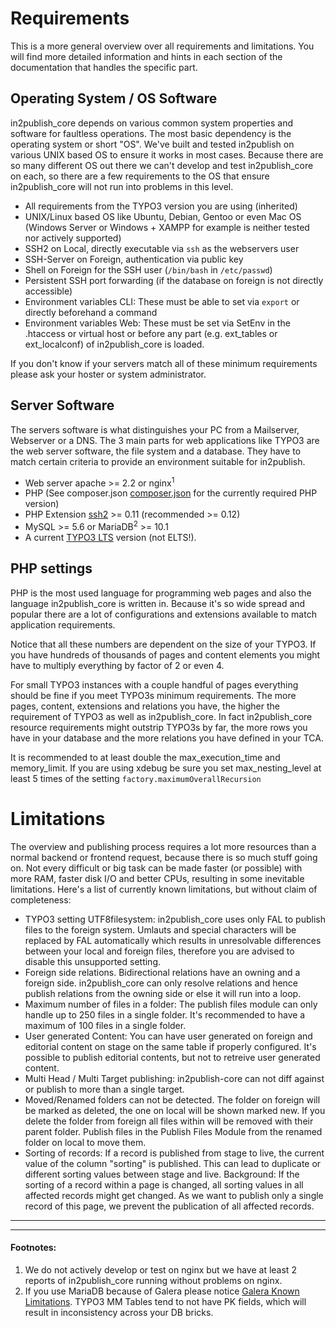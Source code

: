 # Requirements

This is a more general overview over all requirements and limitations.
You will find more detailed information and hints in each section of the documentation that handles the specific part.

## Operating System / OS Software

in2publish_core depends on various common system properties and software for faultless operations.
The most basic dependency is the operating system or short "OS". We've built and tested in2publish on various UNIX based OS to ensure it works in most cases.
Because there are so many different OS out there we can't develop and test in2publish_core on each, so there are a few requirements to the OS that ensure in2publish_core will not run into problems in this level.

* All requirements from the TYPO3 version you are using (inherited)
* UNIX/Linux based OS like Ubuntu, Debian, Gentoo or even Mac OS (Windows Server or Windows + XAMPP for example is neither tested nor actively supported)
* SSH2 on Local, directly executable via `ssh` as the webservers user
* SSH-Server on Foreign, authentication via public key
* Shell on Foreign for the SSH user (`/bin/bash` in `/etc/passwd`)
* Persistent SSH port forwarding (if the database on foreign is not directly accessible)
* Environment variables CLI: These must be able to set via `export` or directly beforehand a command
* Environment variables Web: These must be set via SetEnv in the .htaccess or virtual host or before any part (e.g. ext_tables or ext_localconf) of in2publish_core is loaded.

If you don't know if your servers match all of these minimum requirements please ask your hoster or system administrator.

## Server Software

The servers software is what distinguishes your PC from a Mailserver, Webserver or a DNS.
The 3 main parts for web applications like TYPO3 are the web server software, the file system and a database.
They have to match certain criteria to provide an environment suitable for in2publish.

* Web server apache >= 2.2 or nginx<sup>1</sup>
* PHP (See composer.json [composer.json](https://github.com/in2code-de/in2publish_core/blob/master/composer.json) for the currently required PHP version)
* PHP Extension [ssh2](https://pecl.php.net/package/ssh2) >= 0.11 (recommended >= 0.12)
* MySQL >= 5.6 or MariaDB<sup>2</sup> >= 10.1
* A current [TYPO3 LTS](https://typo3.org/typo3-cms/roadmap/) version (not ELTS!).

## PHP settings

PHP is the most used language for programming web pages and also the language in2publish_core is written in.
Because it's so wide spread and popular there are a lot of configurations and extensions available to match application requirements.

Notice that all these numbers are dependent on the size of your TYPO3.
If you have hundreds of thousands of pages and content elements you might have to multiply everything by factor of 2 or even 4.

For small TYPO3 instances with a couple handful of pages everything should be fine if you meet TYPO3s minimum requirements.
The more pages, content, extensions and relations you have, the higher the requirement of TYPO3 as well as in2publish_core.
In fact in2publish_core resource requirements might outstrip TYPO3s by far, the more rows you have in your database and the more relations you have defined in your TCA.

It is recommended to at least double the max_execution_time and memory_limit.
If you are using xdebug be sure you set max_nesting_level at least 5 times of the setting `factory.maximumOverallRecursion`

# Limitations

The overview and publishing process requires a lot more resources than a normal backend or frontend request, because there is so much stuff going on.
Not every difficult or big task can be made faster (or possible) with more RAM, faster disk I/O and better CPUs, resulting in some inevitable limitations.
Here's a list of currently known limitations, but without claim of completeness:

* TYPO3 setting UTF8filesystem: in2publish_core uses only FAL to publish files to the foreign system. Umlauts and special characters will be replaced by FAL automatically which results in unresolvable differences between your local and foreign files, therefore you are advised to disable this unsupported setting.
* Foreign side relations. Bidirectional relations have an owning and a foreign side. in2publish_core can only resolve relations and hence publish relations from the owning side or else it will run into a loop.
* Maximum number of files in a folder: The publish files module can only handle up to 250 files in a single folder. It's recommended to have a maximum of 100 files in a single folder.
* User generated Content: You can have user generated on foreign and editorial content on stage on the same table if properly configured. It's possible to publish editorial contents, but not to retreive user generated content.
* Multi Head / Multi Target publishing: in2publish-core can not diff against or publish to more than a single target.
* Moved/Renamed folders can not be detected. The folder on foreign will be marked as deleted, the one on local will be shown marked new. If you delete the folder from foreign all files within will be removed with their parent folder. Publish files in the Publish Files Module from the renamed folder on local to move them.
* Sorting of records: If a record is published from stage to live, the current value of the column "sorting" is published. This can lead to duplicate or different sorting values between stage and live. Background: If the sorting of a record within a page is changed, all sorting values in all affected records might get changed. As we want to publish only a single record of this page, we prevent the publication of all affected records.
---
---

#### Footnotes:

1. We do not actively develop or test on nginx but we have at least 2 reports of in2publish_core running without problems on nginx.
2. If you use MariaDB because of Galera please notice [Galera Known Limitations](https://mariadb.com/kb/en/mariadb/mariadb-galera-cluster-known-limitations/). TYPO3 MM Tables tend to not have PK fields, which will result in inconsistency across your DB bricks.

